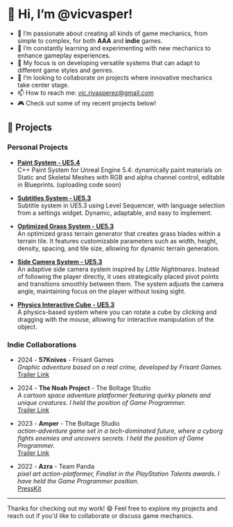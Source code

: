 # 👋 Hi, I’m @vicvasper!

- 👀 I’m passionate about creating all kinds of game mechanics, from simple to complex, for both **AAA** and **indie** games.
- 🌱 I’m constantly learning and experimenting with new mechanics to enhance gameplay experiences.
- 💼 My focus is on developing versatile systems that can adapt to different game styles and genres.
- 💞️ I’m looking to collaborate on projects where innovative mechanics take center stage.
- 📫 How to reach me: [vic.rivasperez@gmail.com](mailto:vic.rivasperez@gmail.com)
- 🎮 Check out some of my recent projects below!

## 🚀 Projects

### Personal Projects

- **[Paint System - UE5.4](https://github.com/vicvasper/Paint-System-5.4)**  
  C++ Paint System for Unreal Engine 5.4: dynamically paint materials on Static and Skeletal Meshes with RGB and alpha channel control, editable in Blueprints. (uploading code soon)

- **[Subtitles System - UE5.3](https://github.com/vicvasper/SubtitlesSystem-UE5.3)**  
  Subtitle system in UE5.3 using Level Sequencer, with language selection from a settings widget. Dynamic, adaptable, and easy to implement.

- **[Optimized Grass System - UE5.3](https://github.com/vicvasper/Optimized-Grass-System-UE5.3)**  
  An optimized grass terrain generator that creates grass blades within a terrain tile. It features customizable parameters such as width, height, density, spacing, and tile size, allowing for dynamic terrain generation.

- **[Side Camera System - UE5.3](https://github.com/vicvasper/Side-Camera-System-UE5.3)**  
  An adaptive side camera system inspired by *Little Nightmares*. Instead of following the player directly, it uses strategically placed pivot points and transitions smoothly between them. The system adjusts the camera angle, maintaining focus on the player without losing sight.

- **[Physics Interactive Cube - UE5.3](https://github.com/vicvasper/Physics-Interactive-Cube-UE5.3)**  
  A physics-based system where you can rotate a cube by clicking and dragging with the mouse, allowing for interactive manipulation of the object.

### Indie Collaborations

- 2024 - **57Knives** - Frisant Games  
  *Graphic adventure based on a real crime, developed by Frisant Games.*  
  [Trailer Link](https://youtu.be/Top0ztbmG1s?si=44q_zBA-4BKJcoJX)

- 2024 - **The Noah Project** - The Boltage Studio  
  *A cartoon space adventure platformer featuring quirky planets and unique creatures. I held the position of Game Programmer.*  
  [Trailer Link](https://youtu.be/TQRwBpVLqfk)

- 2023 - **Amper** - The Boltage Studio  
  *action-adventure game set in a tech-dominated future, where a cyborg fights enemies and uncovers secrets. I held the position of Game Programmer.*  
  [Trailer Link](https://youtu.be/ekfCxEih8sc?si=XRIjyxu5oKX47rbn)

- 2022 - **Azra** - Team Panda  
  *pixel art action-platformer, Finalist in the PlayStation Talents awards. I have held the Game Programmer position.*  
  [PressKit](https://www.teampandastudio.com/presskit/)

---

Thanks for checking out my work! 😄 Feel free to explore my projects and reach out if you'd like to collaborate or discuss game mechanics.
